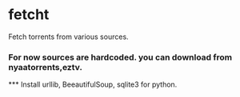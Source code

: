 # fetcht
Fetch torrents from various sources.

### For now sources are hardcoded. you can download from nyaatorrents,eztv.

*** Install urllib, BeeautifulSoup, sqlite3 for python.


